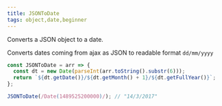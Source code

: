 ```yaml
---
title: JSONToDate
tags: object,date,beginner
---
```


Converts a JSON object to a date.

Converts dates coming from ajax as JSON to readable format `dd/mm/yyyy`

```js
const JSONToDate = arr => {
  const dt = new Date(parseInt(arr.toString().substr(6)));
  return `${dt.getDate()}/${dt.getMonth() + 1}/${dt.getFullYear()}`;
};
```

```js
JSONToDate(/Date(1489525200000)/); // "14/3/2017"
```